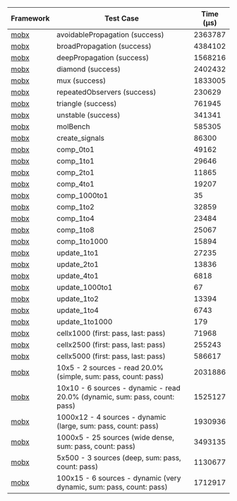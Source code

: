 | Framework | Test Case | Time (μs) |
| --- | --- | --- |
| [mobx](https://github.com/mobxjs/mobx.dart) | avoidablePropagation (success) | 2363787 |
| [mobx](https://github.com/mobxjs/mobx.dart) | broadPropagation (success) | 4384102 |
| [mobx](https://github.com/mobxjs/mobx.dart) | deepPropagation (success) | 1568216 |
| [mobx](https://github.com/mobxjs/mobx.dart) | diamond (success) | 2402432 |
| [mobx](https://github.com/mobxjs/mobx.dart) | mux (success) | 1833005 |
| [mobx](https://github.com/mobxjs/mobx.dart) | repeatedObservers (success) | 230629 |
| [mobx](https://github.com/mobxjs/mobx.dart) | triangle (success) | 761945 |
| [mobx](https://github.com/mobxjs/mobx.dart) | unstable (success) | 341341 |
| [mobx](https://github.com/mobxjs/mobx.dart) | molBench | 585305 |
| [mobx](https://github.com/mobxjs/mobx.dart) | create_signals | 86300 |
| [mobx](https://github.com/mobxjs/mobx.dart) | comp_0to1 | 49162 |
| [mobx](https://github.com/mobxjs/mobx.dart) | comp_1to1 | 29646 |
| [mobx](https://github.com/mobxjs/mobx.dart) | comp_2to1 | 11865 |
| [mobx](https://github.com/mobxjs/mobx.dart) | comp_4to1 | 19207 |
| [mobx](https://github.com/mobxjs/mobx.dart) | comp_1000to1 | 35 |
| [mobx](https://github.com/mobxjs/mobx.dart) | comp_1to2 | 32859 |
| [mobx](https://github.com/mobxjs/mobx.dart) | comp_1to4 | 23484 |
| [mobx](https://github.com/mobxjs/mobx.dart) | comp_1to8 | 25067 |
| [mobx](https://github.com/mobxjs/mobx.dart) | comp_1to1000 | 15894 |
| [mobx](https://github.com/mobxjs/mobx.dart) | update_1to1 | 27235 |
| [mobx](https://github.com/mobxjs/mobx.dart) | update_2to1 | 13836 |
| [mobx](https://github.com/mobxjs/mobx.dart) | update_4to1 | 6818 |
| [mobx](https://github.com/mobxjs/mobx.dart) | update_1000to1 | 67 |
| [mobx](https://github.com/mobxjs/mobx.dart) | update_1to2 | 13394 |
| [mobx](https://github.com/mobxjs/mobx.dart) | update_1to4 | 6743 |
| [mobx](https://github.com/mobxjs/mobx.dart) | update_1to1000 | 179 |
| [mobx](https://github.com/mobxjs/mobx.dart) | cellx1000 (first: pass, last: pass) | 71968 |
| [mobx](https://github.com/mobxjs/mobx.dart) | cellx2500 (first: pass, last: pass) | 255243 |
| [mobx](https://github.com/mobxjs/mobx.dart) | cellx5000 (first: pass, last: pass) | 586617 |
| [mobx](https://github.com/mobxjs/mobx.dart) | 10x5 - 2 sources - read 20.0% (simple, sum: pass, count: pass) | 2031886 |
| [mobx](https://github.com/mobxjs/mobx.dart) | 10x10 - 6 sources - dynamic - read 20.0% (dynamic, sum: pass, count: pass) | 1525127 |
| [mobx](https://github.com/mobxjs/mobx.dart) | 1000x12 - 4 sources - dynamic (large, sum: pass, count: pass) | 1930936 |
| [mobx](https://github.com/mobxjs/mobx.dart) | 1000x5 - 25 sources (wide dense, sum: pass, count: pass) | 3493135 |
| [mobx](https://github.com/mobxjs/mobx.dart) | 5x500 - 3 sources (deep, sum: pass, count: pass) | 1130677 |
| [mobx](https://github.com/mobxjs/mobx.dart) | 100x15 - 6 sources - dynamic (very dynamic, sum: pass, count: pass) | 1712917 |
